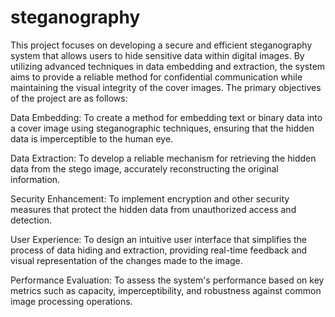 # steganography
This project focuses on developing a secure and efficient steganography system that allows users to hide sensitive data within digital images. By utilizing advanced techniques in data embedding and extraction, the system aims to provide a reliable method for confidential communication while maintaining the visual integrity of the cover images.
The primary objectives of the project are as follows:

Data Embedding: To create a method for embedding text or binary data into a cover image using steganographic techniques, ensuring that the hidden data is imperceptible to the human eye.

Data Extraction: To develop a reliable mechanism for retrieving the hidden data from the stego image, accurately reconstructing the original information.

Security Enhancement: To implement encryption and other security measures that protect the hidden data from unauthorized access and detection.

User Experience: To design an intuitive user interface that simplifies the process of data hiding and extraction, providing real-time feedback and visual representation of the changes made to the image.

Performance Evaluation: To assess the system's performance based on key metrics such as capacity, imperceptibility, and robustness against common image processing operations.
